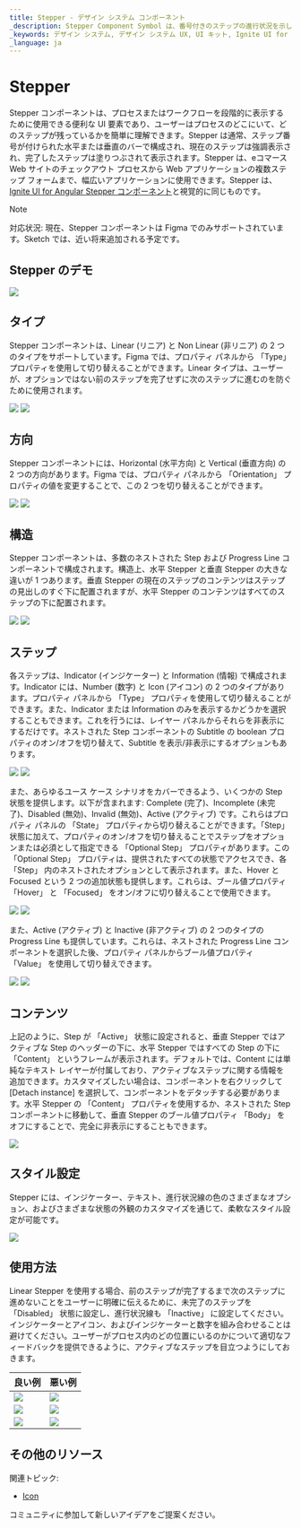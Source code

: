 ```yaml
---
title: Stepper - デザイン システム コンポーネント
_description: Stepper Component Symbol は、番号付きのステップの進行状況を示します。
_keywords: デザイン システム, デザイン システム UX, UI キット, Ignite UI for Angular, Angular, Angular デザイン システム, Angular 用のデザイン キット, Figma, Figma to Angular, Figma からコードをエクスポート, Figma HTML, Figma to HTML, Figma UI キット
_language: ja
---
```


# Stepper 

Stepper コンポーネントは、プロセスまたはワークフローを段階的に表示するために使用できる便利な UI 要素であり、ユーザーはプロセスのどこにいて、どのステップが残っているかを簡単に理解できます。Stepper は通常、ステップ番号が付けられた水平または垂直のバーで構成され、現在のステップは強調表示され、完了したステップは塗りつぶされて表示されます。Stepper は、eコマース Web サイトのチェックアウト プロセスから Web アプリケーションの複数ステップ フォームまで、幅広いアプリケーションに使用できます。Stepper は、[Ignite UI for Angular Stepper コンポーネント](https://jp.infragistics.com/products/ignite-ui-angular/angular/components/stepper.html)と視覚的に同じものです。

> [!NOTE]
> 対応状況: 現在、Stepper コンポーネントは Figma でのみサポートされています。Sketch では、近い将来追加される予定です。

## Stepper のデモ

<img class="responsive-img" src="../images/stepper_demo.png" srcset="../images/stepper_demo@2x.png 2x" />

## タイプ

Stepper コンポーネントは、Linear (リニア) と Non Linear (非リニア) の 2 つのタイプをサポートしています。Figma では、プロパティ パネルから 「Type」 プロパティを使用して切り替えることができます。Linear タイプは、ユーザーが、オプションではない前のステップを完了せずに次のステップに進むのを防ぐために使用されます。

<img class="responsive-img" src="../images/stepper_demo.png" srcset="../images/stepper_demo@2x.png 2x" />
<img class="responsive-img" src="../images/stepper_non-linear.png" srcset="../images/stepper_non-linear@2x.png 2x" />

## 方向

Stepper コンポーネントには、Horizontal (水平方向) と Vertical (垂直方向) の 2 つの方向があります。Figma では、プロパティ パネルから 「Orientation」 プロパティの値を変更することで、この 2 つを切り替えることができます。

<img class="responsive-img" src="../images/stepper_demo.png" srcset="../images/stepper_demo@2x.png 2x" />
<img class="responsive-img" src="../images/stepper_horizontal.png" srcset="../images/stepper_horizontal@2x.png 2x" />

## 構造 

Stepper コンポーネントは、多数のネストされた Step および Progress Line コンポーネントで構成されます。構造上、水平 Stepper と垂直 Stepper の大きな違いが 1 つあります。垂直 Stepper の現在のステップのコンテンツはステップの見出しのすぐ下に配置されますが、水平 Stepper のコンテンツはすべてのステップの下に配置されます。

<img class="responsive-img" src="../images/stepper_horizontal.png" srcset="../images/stepper_horizontal@2x.png 2x" />
<img class="responsive-img" src="../images/stepper_horizontal_content-off.png" srcset="../images/stepper_horizontal_content-off@2x.png 2x" />

## ステップ

各ステップは、Indicator (インジケーター) と Information (情報) で構成されます。Indicator には、Number (数字) と Icon (アイコン) の 2 つのタイプがあります。プロパティ パネルから 「Type」 プロパティを使用して切り替えることができます。また、Indicator または Information のみを表示するかどうかを選択することもできます。これを行うには、レイヤー パネルからそれらを非表示にするだけです。ネストされた Step コンポーネントの Subtitle の boolean プロパティのオン/オフを切り替えて、Subtitle を表示/非表示にするオプションもあります。

<img class="responsive-img" src="../images/step_number.png" srcset="../images/step_number@2x.png 2x" />
<img class="responsive-img" src="../images/step_icon.png" srcset="../images/step_icon@2x.png 2x" />

また、あらゆるユース ケース シナリオをカバーできるよう、いくつかの Step 状態を提供します。以下が含まれます: Complete (完了)、Incomplete (未完了)、Disabled (無効)、Invalid (無効)、Active (アクティブ) です。これらはプロパティ パネルの 「State」 プロパティから切り替えることができます。「Step」 状態に加えて、プロパティのオン/オフを切り替えることでステップをオプションまたは必須として指定できる 「Optional Step」 プロパティがあります。この 「Optional Step」 プロパティは、提供されたすべての状態でアクセスでき、各 「Step」 内のネストされたオプションとして表示されます。また、Hover と Focused という 2 つの追加状態も提供します。これらは、ブール値プロパティ 「Hover」 と 「Focused」 をオン/オフに切り替えることで使用できます。

<img class="responsive-img" src="../images/step_state.png" srcset="../images/step_state@2x.png 2x" />
<img class="responsive-img" src="../images/step_state2.png" srcset="../images/step_state2@2x.png 2x" />

また、Active (アクティブ) と Inactive (非アクティブ) の 2 つのタイプの Progress Line も提供しています。これらは、ネストされた Progress Line コンポーネントを選択した後、プロパティ パネルからブール値プロパティ 「Value」 を使用して切り替えできます。

<img class="responsive-img" src="../images/stepper_progress-line_active.png" srcset="../images/stepper_progress-line_active@2x.png 2x" />
<img class="responsive-img" src="../images/stepper_progress-line_inactive.png" srcset="../images/stepper_progress-line_inactive@2x.png 2x" />

## コンテンツ

上記のように、Step が 「Active」 状態に設定されると、垂直 Stepper ではアクティブな Step のヘッダーの下に、水平 Stepper ではすべての Step の下に 「Content」 というフレームが表示されます。デフォルトでは、Content には単純なテキスト レイヤーが付属しており、アクティブなステップに関する情報を追加できます。カスタマイズしたい場合は、コンポーネントを右クリックして [Detach instance] を選択して、コンポーネントをデタッチする必要があります。水平 Stepper の 「Content」 プロパティを使用するか、ネストされた Step コンポーネントに移動して、垂直 Stepper のブール値プロパティ 「Body」 をオフにすることで、完全に非表示にすることもできます。

<img class="responsive-img" src="../images/stepper_non-linear.png" srcset="../images/stepper_non-linear@2x.png 2x" />

## スタイル設定 

Stepper には、インジケーター、テキスト、進行状況線の色のさまざまなオプション、およびさまざまな状態の外観のカスタマイズを通じて、柔軟なスタイル設定が可能です。

<img class="responsive-img" src="../images/stepper_styling.png" srcset="../images/stepper_styling@2x.png 2x" />

## 使用方法 

Linear Stepper を使用する場合、前のステップが完了するまで次のステップに進めないことをユーザーに明確に伝えるために、未完了のステップを 「Disabled」 状態に設定し、進行状況線も 「Inactive」 に設定してください。インジケーターとアイコン、およびインジケーターと数字を組み合わせることは避けてください。ユーザーがプロセス内のどの位置にいるのかについて適切なフィードバックを提供できるように、アクティブなステップを目立つようにしておきます。

| 良い例                                                                                 | 悪い例                                                                                  |
| ---------------------------------------------------------------------------------- | -------------------------------------------------------------------------------------- |
| <img class="responsive-img" src="../images/stepper_do1.png" srcset="../images/stepper_do1@2x.png 2x" /> | <img class="responsive-img" src="../images/stepper_dont1.png" srcset="../images/stepper_dont1@2x.png 2x" /> |
| <img class="responsive-img" src="../images/stepper_do2.png" srcset="../images/stepper_do2@2x.png 2x" /> | <img class="responsive-img" src="../images/stepper_dont2.png" srcset="../images/stepper_dont2@2x.png 2x" /> |
| <img class="responsive-img" src="../images/stepper_do3.png" srcset="../images/stepper_do3@2x.png 2x" /> | <img class="responsive-img" src="../images/stepper_dont3.png" srcset="../images/stepper_dont3@2x.png 2x" /> |

## その他のリソース

関連トピック:

- [Icon](../components/icon.md)
  <div class="divider--half"></div>

コミュニティに参加して新しいアイデアをご提案ください。

